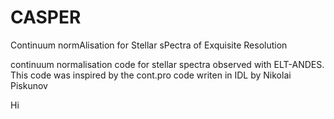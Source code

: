 # CASPER
Continuum normAlisation for Stellar sPectra of Exquisite Resolution

continuum normalisation code for stellar spectra observed with ELT-ANDES. This code was inspired by the cont.pro code writen in IDL by Nikolai Piskunov


Hi
